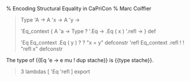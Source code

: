 % Encoding Structural Equality in CaPriCon
% Marc Coiffier

> Type 'A -> A 'x -> A 'y ->
> 
> 'Eq_context { A 'a -> Type ? '.Eq -> .Eq ( x ) '.refl -> } def
> 
> 'Eq Eq_context .Eq ( y ) ? ? "x = y" defconstr
> 'refl Eq_context .refl ! ! "refl x" defconstr

The type of {{Eq 'e -> e mu ! dup stache}} is {{type stache}}.

> 3 lambdas [ 'Eq 'refl ] export

